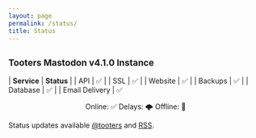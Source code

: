 ```yaml
---
layout: page
permalink: /status/
title: Status
---
```


## <small>Tooters Mastodon v4.1.0 Instance</small>



| **Service**        | **Status** |
| API      | ✅ |
| SSL      | ✅ |
| Website      | ✅ |
| Backups      | ✅ |
| Database      | ✅ |
| Email Delivery      | ✅ 

<center> Online: ✅ Delays: 🌩️ Offline: 🚨 </center>

Status updates available [@tooters](https://tooters.org/@tooters) and [RSS](https://tooters.org/@tooters.rss).